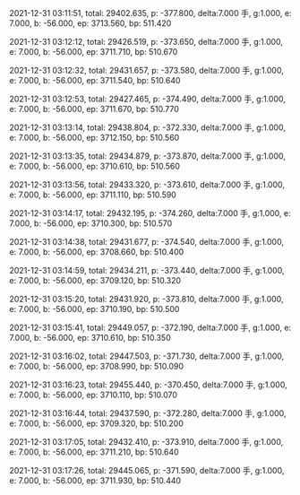 2021-12-31 03:11:51, total: 29402.635, p: -377.800, delta:7.000 手, g:1.000, e: 7.000, b: -56.000, ep: 3713.560, bp: 511.420

2021-12-31 03:12:12, total: 29426.519, p: -373.650, delta:7.000 手, g:1.000, e: 7.000, b: -56.000, ep: 3711.710, bp: 510.670

2021-12-31 03:12:32, total: 29431.657, p: -373.580, delta:7.000 手, g:1.000, e: 7.000, b: -56.000, ep: 3711.540, bp: 510.640

2021-12-31 03:12:53, total: 29427.465, p: -374.490, delta:7.000 手, g:1.000, e: 7.000, b: -56.000, ep: 3711.670, bp: 510.770

2021-12-31 03:13:14, total: 29438.804, p: -372.330, delta:7.000 手, g:1.000, e: 7.000, b: -56.000, ep: 3712.150, bp: 510.560

2021-12-31 03:13:35, total: 29434.879, p: -373.870, delta:7.000 手, g:1.000, e: 7.000, b: -56.000, ep: 3710.610, bp: 510.560

2021-12-31 03:13:56, total: 29433.320, p: -373.610, delta:7.000 手, g:1.000, e: 7.000, b: -56.000, ep: 3711.110, bp: 510.590

2021-12-31 03:14:17, total: 29432.195, p: -374.260, delta:7.000 手, g:1.000, e: 7.000, b: -56.000, ep: 3710.300, bp: 510.570

2021-12-31 03:14:38, total: 29431.677, p: -374.540, delta:7.000 手, g:1.000, e: 7.000, b: -56.000, ep: 3708.660, bp: 510.400

2021-12-31 03:14:59, total: 29434.211, p: -373.440, delta:7.000 手, g:1.000, e: 7.000, b: -56.000, ep: 3709.120, bp: 510.320

2021-12-31 03:15:20, total: 29431.920, p: -373.810, delta:7.000 手, g:1.000, e: 7.000, b: -56.000, ep: 3710.190, bp: 510.500

2021-12-31 03:15:41, total: 29449.057, p: -372.190, delta:7.000 手, g:1.000, e: 7.000, b: -56.000, ep: 3710.610, bp: 510.350

2021-12-31 03:16:02, total: 29447.503, p: -371.730, delta:7.000 手, g:1.000, e: 7.000, b: -56.000, ep: 3708.990, bp: 510.090

2021-12-31 03:16:23, total: 29455.440, p: -370.450, delta:7.000 手, g:1.000, e: 7.000, b: -56.000, ep: 3710.110, bp: 510.070

2021-12-31 03:16:44, total: 29437.590, p: -372.280, delta:7.000 手, g:1.000, e: 7.000, b: -56.000, ep: 3709.320, bp: 510.200

2021-12-31 03:17:05, total: 29432.410, p: -373.910, delta:7.000 手, g:1.000, e: 7.000, b: -56.000, ep: 3711.210, bp: 510.640

2021-12-31 03:17:26, total: 29445.065, p: -371.590, delta:7.000 手, g:1.000, e: 7.000, b: -56.000, ep: 3711.930, bp: 510.440